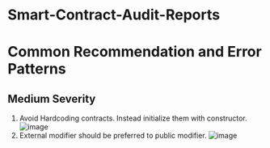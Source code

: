 # Smart-Contract-Audit-Reports


# Common Recommendation and Error Patterns


## Medium Severity
1. Avoid Hardcoding contracts. Instead initialize them with constructor.
![image](https://user-images.githubusercontent.com/46377366/165265532-891de1b2-7417-438d-bea6-8e003c3dc425.png)
2. External modifier should be preferred to public modifier.
![image](https://user-images.githubusercontent.com/46377366/165265941-2e4b72eb-1a9a-4e81-ad40-546a878ced04.png)


